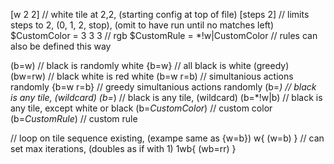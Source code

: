 [w 2 2] // white tile at 2,2, (starting config at top of file)
[steps 2] // limits steps to 2, (0, 1, 2, stop), (omit to have run until no matches left)
$CustomColor = 3 3 3 // rgb
$CustomRule = *!w|CustomColor // rules can also be defined this way

(b=w) // black is randomly white
{b=w} // all black is white (greedy)
(bw=rw) // black white is red white
(b=w r=b) // simultanious actions randomly
{b=w r=b} // greedy simultanious actions randomly
(b=*) // black is any tile, (wildcard)
(b=*) // black is any tile, (wildcard)
(b=*!w|b) // black is any tile, except white or black
(b=$CustomColor$) // custom color
(b=$CustomRule$) // custom rule

// loop on tile sequence existing, (exampe same as {w=b})
w{
(w=b)
}
// can set max iterations, (doubles as if with 1)
1wb{
(wb=rr)
}

